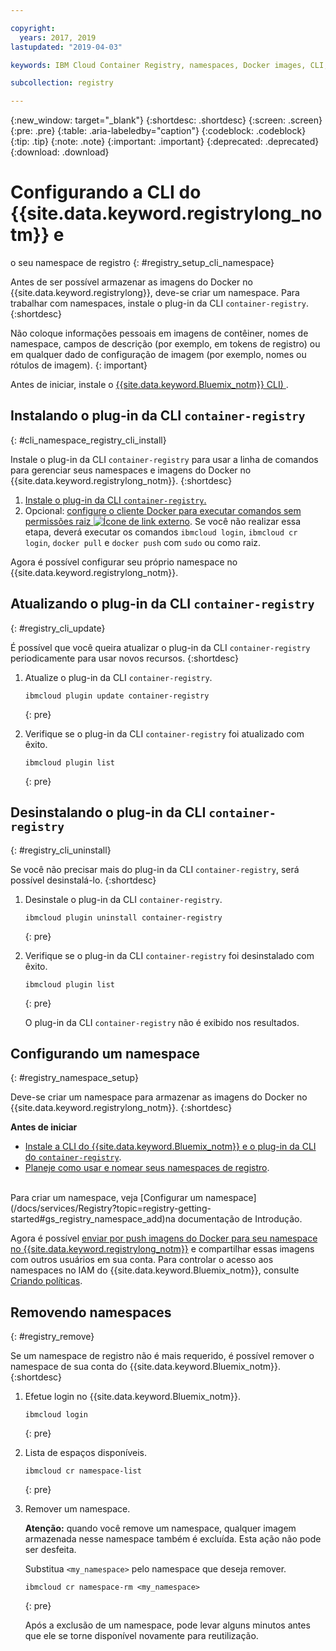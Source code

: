 ```yaml
---

copyright:
  years: 2017, 2019
lastupdated: "2019-04-03"

keywords: IBM Cloud Container Registry, namespaces, Docker images, CLI, commands, installing, registry CLI, removing namespaces, 

subcollection: registry

---
```


{:new_window: target="_blank"}
{:shortdesc: .shortdesc}
{:screen: .screen}
{:pre: .pre}
{:table: .aria-labeledby="caption"}
{:codeblock: .codeblock}
{:tip: .tip}
{:note: .note}
{:important: .important}
{:deprecated: .deprecated}
{:download: .download}

# Configurando a CLI do {{site.data.keyword.registrylong_notm}} e
o seu namespace de registro
{: #registry_setup_cli_namespace}

Antes de ser possível armazenar as imagens do Docker no {{site.data.keyword.registrylong}}, deve-se criar um namespace. Para trabalhar com namespaces, instale o plug-in da CLI `container-registry`.
{:shortdesc}

Não coloque informações pessoais em imagens de contêiner, nomes de namespace, campos de descrição (por exemplo, em tokens de registro) ou em qualquer dado de configuração de imagem (por
exemplo, nomes ou rótulos de imagem).
{: important}

Antes de iniciar, instale o  [ {{site.data.keyword.Bluemix_notm}}  CLI) ](/docs/cli?topic=cloud-cli-ibmcloud-cli#ibmcloud-cli).

## Instalando o plug-in da CLI `container-registry`
{: #cli_namespace_registry_cli_install}

Instale o plug-in da CLI `container-registry` para usar a linha de comandos para gerenciar seus namespaces e imagens do Docker no {{site.data.keyword.registrylong_notm}}.
{:shortdesc}

1. [Instale o plug-in da CLI `container-registry`.](/docs/services/Registry?topic=registry-getting-started#gs_registry_cli_install)
2. Opcional: [configure o cliente Docker para executar comandos sem permissões raiz ![Ícone de link externo](../../icons/launch-glyph.svg "Ícone de link externo")](https://docs.docker.com/install/linux/linux-postinstall/). Se você não realizar essa etapa, deverá executar os comandos `ibmcloud login`, `ibmcloud cr login`, `docker pull` e `docker push` com `sudo` ou como raiz.

Agora é possível configurar seu próprio namespace no {{site.data.keyword.registrylong_notm}}.

## Atualizando o plug-in da CLI `container-registry`
{: #registry_cli_update}

É possível que você queira atualizar o plug-in da CLI `container-registry` periodicamente para usar novos recursos.
{:shortdesc}

1. Atualize o plug-in da CLI `container-registry`.

    ```
    ibmcloud plugin update container-registry
    ```
    {: pre}

2. Verifique se o plug-in da CLI `container-registry` foi atualizado com êxito.

    ```
    ibmcloud plugin list
    ```
     {: pre}

## Desinstalando o plug-in da CLI `container-registry`
{: #registry_cli_uninstall}

Se você não precisar mais do plug-in da CLI `container-registry`, será possível desinstalá-lo.
{:shortdesc}

1. Desinstale o plug-in da CLI `container-registry`.

    ```
    ibmcloud plugin uninstall container-registry
    ```
    {: pre}

2. Verifique se o plug-in da CLI `container-registry` foi desinstalado com êxito.

    ```
    ibmcloud plugin list
    ```
    {: pre}

    O plug-in da CLI `container-registry` não é exibido nos resultados.

## Configurando um namespace
{: #registry_namespace_setup}

Deve-se criar um namespace para armazenar as imagens do Docker no {{site.data.keyword.registrylong_notm}}.
{:shortdesc}

**Antes de iniciar**

- [Instale a CLI do {{site.data.keyword.Bluemix_notm}} e o plug-in da CLI do `container-registry`](/docs/services/Registry?topic=registry-getting-started#gs_registry_cli_install).
- [Planeje como usar e nomear seus namespaces de registro](/docs/services/Registry?topic=registry-registry_overview#registry_namespaces).

<br>
Para criar um namespace, veja [Configurar um namespace](/docs/services/Registry?topic=registry-getting-started#gs_registry_namespace_add)na documentação de Introdução.

Agora é possível [enviar por push imagens do Docker para seu namespace no {{site.data.keyword.registrylong_notm}}](/docs/services/Registry?topic=registry-registry_images_#registry_images_pushing_namespace) e compartilhar essas imagens com outros usuários em sua conta. Para controlar o acesso aos namespaces no IAM do {{site.data.keyword.Bluemix_notm}}, consulte [Criando políticas](/docs/services/Registry?topic=registry-user#create).

## Removendo namespaces
{: #registry_remove}

Se um namespace de registro não é mais requerido, é possível remover o namespace de sua conta do {{site.data.keyword.Bluemix_notm}}.
{:shortdesc}

1. Efetue login no {{site.data.keyword.Bluemix_notm}}.

    ```
    ibmcloud login
    ```
    {: pre}

2. Lista de espaços disponíveis.

    ```
    ibmcloud cr namespace-list
    ```
    {: pre}

3. Remover um namespace.

    **Atenção:** quando você remove um namespace, qualquer imagem armazenada nesse namespace também é excluída. Esta ação não pode ser desfeita.

    Substitua `<my_namespace>` pelo namespace que deseja remover.

    ```
    ibmcloud cr namespace-rm <my_namespace>
    ```
    {: pre}

    Após a exclusão de um namespace, pode levar alguns minutos antes que ele se torne disponível novamente para reutilização.
